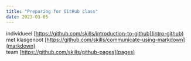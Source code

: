 ```yaml
---
title: "Preparing for GitHub class"
date: 2023-03-05
---
```


individueel [https://github.com/skills/introduction-to-github](intro-github)  
met klasgenoot [https://github.com/skills/communicate-using-markdown](markdown)  
team [https://github.com/skills/github-pages](pages)  
